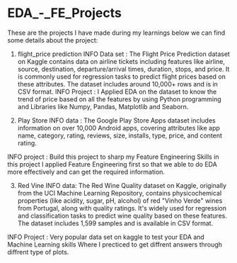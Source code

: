 # EDA_-_FE_Projects
These are the projects I have made during my learnings below we can find some details about the project:
1. flight_price prediction
INFO Data set : The Flight Price Prediction dataset on Kaggle contains data on airline tickets including features like airline, source, destination, departure/arrival times, duration, stops, and price. It is commonly used for regression tasks to predict flight prices based on these attributes. The dataset includes around 10,000+ rows and is in CSV format.
INFO Project : I Applied EDA on the dataset to know the trend of price based on all the features by using 
Python programming and Libraries like Numpy, Pandas, Matplotlib and Seaborn.

2. Play Store
INFO data : The Google Play Store Apps dataset includes information on over 10,000 Android apps, covering attributes like app name, category, rating, reviews, size, installs, type, price, and content rating.

INFO project : Build this project to sharp my Feature Engineering Skills in this project I applied Feature Engineering first so that we able to do EDA more effectively and can get the required information.

3. Red Vine 
INFO data: The Red Wine Quality dataset on Kaggle, originally from the UCI Machine Learning Repository, contains physicochemical properties (like acidity, sugar, pH, alcohol) of red "Vinho Verde" wines from Portugal, along with quality ratings. It's widely used for regression and classification tasks to predict wine quality based on these features. The dataset includes 1,599 samples and is available in CSV format.

INFO Project : Very popular data set on kaggle to test your EDA and Machine Learning skills Where I precticed to get diffrent answers through diffrent type of plots.
